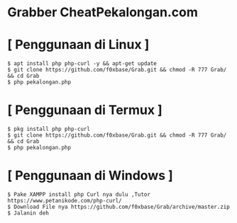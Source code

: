 # Grabber CheatPekalongan.com
# [ Penggunaan di Linux ]
```
$ apt install php php-curl -y && apt-get update
$ git clone https://github.com/f0xbase/Grab.git && chmod -R 777 Grab/ && cd Grab
$ php pekalongan.php
````
# [ Penggunaan di Termux ]
```
$ pkg install php php-curl
$ git clone https://github.com/f0xbase/Grab.git && chmod -R 777 Grab/ && cd Grab
$ php pekalongan.php
````
# [ Penggunaan di Windows ]
```
$ Pake XAMPP install php Curl nya dulu ,Tutor https://www.petanikode.com/php-curl/
$ Download File nya https://github.com/f0xbase/Grab/archive/master.zip
$ Jalanin deh
````
